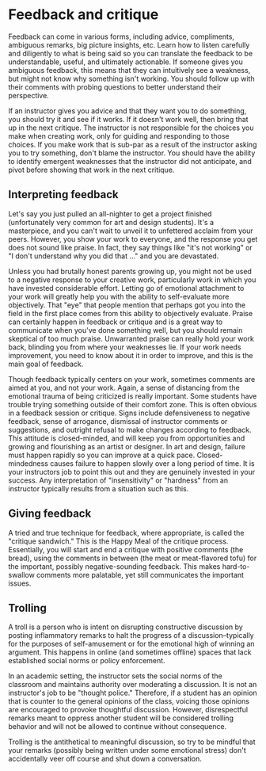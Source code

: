 # Feedback and critique

Feedback can come in various forms, including advice, compliments, ambiguous remarks, big picture insights, etc. Learn how to listen carefully and diligently to what is being said so you can translate the feedback to be understandable, useful, and ultimately actionable. If someone gives you ambiguous feedback, this means that they can intuitively see a weakness, but might not know why something isn't working. You should follow up with their comments with probing questions to better understand their perspective.

If an instructor gives you advice and that they want you to do something, you should try it and see if it works. If it doesn't work well, then bring that up in the next critique. The instructor is not responsible for the choices you make when creating work, only for guiding and responding to those choices. If you make work that is sub-par as a result of the instructor asking you to try something, don't blame the instructor. You should have the ability to identify emergent weaknesses that the instructor did not anticipate, and pivot before showing that work in the next critique.

## Interpreting feedback

Let's say you just pulled an all-nighter to get a project finished \(unfortunately very common for art and design students\). It's a masterpiece, and you can't wait to unveil it to unfettered acclaim from your peers. However, you show your work to everyone, and the response you get does not sound like praise. In fact, they say things like "it's not working" or "I don't understand why you did that ..." and you are devastated.

Unless you had brutally honest parents growing up, you might not be used to a negative response to your creative work, particularly work in which you have invested considerable effort. Letting go of emotional attachment to your work will greatly help you with the ability to self-evaluate more objectively. That "eye" that people mention that perhaps got you into the field in the first place comes from this ability to objectively evaluate. Praise can certainly happen in feedback or critique and is a great way to communicate when you've done something well, but you should remain skeptical of too much praise. Unwarranted praise can really hold your work back, blinding you from where your weaknesses lie. If your work needs improvement, you need to know about it in order to improve, and this is the main goal of feedback.

Though feedback typically centers on your work, sometimes comments are aimed at you, and not your work. Again, a sense of distancing from the emotional trauma of being criticized is really important. Some students have trouble trying something outside of their comfort zone. This is often obvious in a feedback session or critique. Signs include defensiveness to negative feedback, sense of arrogance, dismissal of instructor comments or suggestions, and outright refusal to make changes according to feedback. This attitude is closed-minded, and will keep you from opportunities and growing and flourishing as an artist or designer. In art and design, failure must happen rapidly so you can improve at a quick pace. Closed-mindedness causes failure to happen slowly over a long period of time. It is your instructors job to point this out and they are genuinely invested in your success. Any interpretation of "insensitivity" or "hardness" from an instructor typically results from a situation such as this.

## Giving feedback

A tried and true technique for feedback, where appropriate, is called the "critique sandwich." This is the Happy Meal of the critique process. Essentially, you will start and end a critique with positive comments \(the bread\), using the comments in between \(the meat or meat-flavored tofu\) for the important, possibly negative-sounding feedback. This makes hard-to-swallow comments more palatable, yet still communicates the important issues. 

## Trolling

A troll is a person who is intent on disrupting constructive discussion by posting inflammatory remarks to halt the progress of a discussion–typically for the purposes of self-amusement or for the emotional high of winning an argument. This happens in online \(and sometimes offline\) spaces that lack established social norms or policy enforcement.

In an academic setting, the instructor sets the social norms of the classroom and maintains authority over moderating a discussion. It is not an instructor's job to be "thought police." Therefore, if a student has an opinion that is counter to the general opinions of the class, voicing those opinions are encouraged to provoke thoughtful discussion. However, disrespectful remarks meant to oppress another student will be considered trolling behavior and will not be allowed to continue without consequence.

Trolling is the antithetical to meaningful discussion, so try to be mindful that your remarks \(possibly being written under some emotional stress\) don't accidentally veer off course and shut down a conversation.

